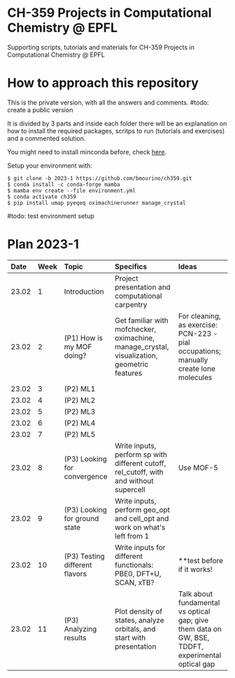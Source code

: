 # CH-359 Projects in Computational Chemistry @ EPFL

Supporting scripts, tutorials and materials for CH-359 Projects in Computational Chemistry @ EPFL

# How to approach this repository

This is the private version, with all the answers and comments. #todo: create a public version

It is divided by 3 parts  and inside each folder there will be an explanation on how to install the required packages, scritps to run (tutorials and exercises) and a commented solution.

You might need to install minconda before, check [here](https://docs.conda.io/projects/conda/en/latest/user-guide/install/).

Setup your environment with:

    $ git clone -b 2023-1 https://github.com/bmourino/ch359.git
    $ conda install -c conda-forge mamba
    $ mamba env create --file environment.yml
    $ conda activate ch359
    $ pip install umap pyeqeq oximachinerunner manage_crystal


#todo: test environment setup

# Plan 2023-1

| Date  | Week  | Topic                    | Specifics     | Ideas          |
| :---  | :---  | :---                     | :---          | :---           |   
| 23.02  | 1     | Introduction             | Project presentation and computational carpentry         |           |     
| 23.02  | 2     | (P1) How is my MOF doing?     | Get familiar with mofchecker, oximachine, manage_crystal, visualization, geometric features    | For cleaning, as exercise: PCN-223 - pial occupations; manually create lone molecules               |
| 23.02  | 3     | (P2) ML1             |         |           |    
| 23.02  | 4     | (P2) ML2             |         |           |    
| 23.02  | 5     | (P2) ML3             |         |           |    
| 23.02  | 6     | (P2) ML4             |         |           |    
| 23.02  | 7     | (P2) ML5             |         |           |    
| 23.02  | 8     | (P3) Looking for convergence  | Write inputs, perform sp with different cutoff, rel_cutoff, with and without supercell      | Use MOF-5               |
| 23.02  | 9	 | (P3) Looking for ground state | Write inputs, perform geo_opt and cell_opt and work on what's left from 1 |	|
| 23.02  | 10 	 | (P3) Testing different flavors| Write inputs for different functionals: PBE0, DFT+U, SCAN, xTB?	| **test before if it works! |
| 23.02  | 11    | (P3) Analyzing results	       | Plot density of states, analyze orbitals, and start with presentation	| Talk about fundamental vs optical gap; give them data on GW, BSE, TDDFT, experimental optical gap |